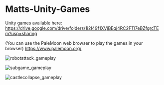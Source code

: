 # Matts-Unity-Games

Unity games available here:
https://drive.google.com/drive/folders/1i2I49f1XVjBEqj4RC2FTl7eBZfgrcTEm?usp=sharing

(You can use the PaleMoon web browser to play the games in your browser)
https://www.palemoon.org/


![robotattack_gameplay](https://user-images.githubusercontent.com/859222/138619361-2e8d930e-62b8-4577-baca-013f34ce45f1.png)


![subgame_gameplay](https://user-images.githubusercontent.com/859222/138619142-ed86ec48-67ac-4350-a1fc-ca34e168494b.png)


![castlecollapse_gameplay](https://user-images.githubusercontent.com/859222/138619153-d568b70d-595c-413e-9e1f-de7ad62a3829.png)


